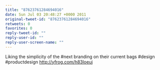 ```yaml
---
title: "87623761284694016"
date: Sun Jul 03 20:48:27 +0000 2011
original-tweet-id: "87623761284694016"
retweets: 0
favorites: 0
reply-tweet-id: ""
reply-user-id: ""
reply-user-screen-name: ""
---
```

Liking the simplicity of the #next branding on their current bags #design #productdesign http://yfrog.com/h83loeuj
